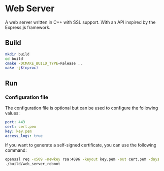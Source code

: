 # Web Server

A web server written in C++ with SSL support.
With an API inspired by the Express.js framework.

## Build

```sh
mkdir build
cd build
cmake -DCMAKE_BUILD_TYPE=Release ..
make -j$(nproc)
```

## Run

### Configuration file

The configuration file is optional but can be used to configure the following values:

```yaml
port: 443
cert: cert.pem
key: key.pem
access_logs: true
```

If you want to generate a self-signed certificate, you can use the following command:

```sh
openssl req -x509 -newkey rsa:4096 -keyout key.pem -out cert.pem -days 365 -nodes
./build/web_server_reboot
```
